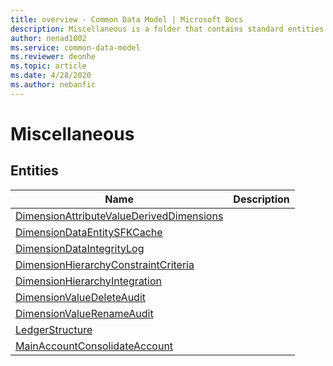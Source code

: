 ```yaml
---
title: overview - Common Data Model | Microsoft Docs
description: Miscellaneous is a folder that contains standard entities related to the Common Data Model.
author: nenad1002
ms.service: common-data-model
ms.reviewer: deonhe
ms.topic: article
ms.date: 4/28/2020
ms.author: nebanfic
---
```


# Miscellaneous


## Entities

|Name|Description|
|---|---|
|[DimensionAttributeValueDerivedDimensions](DimensionAttributeValueDerivedDimensions.md)||
|[DimensionDataEntitySFKCache](DimensionDataEntitySFKCache.md)||
|[DimensionDataIntegrityLog](DimensionDataIntegrityLog.md)||
|[DimensionHierarchyConstraintCriteria](DimensionHierarchyConstraintCriteria.md)||
|[DimensionHierarchyIntegration](DimensionHierarchyIntegration.md)||
|[DimensionValueDeleteAudit](DimensionValueDeleteAudit.md)||
|[DimensionValueRenameAudit](DimensionValueRenameAudit.md)||
|[LedgerStructure](LedgerStructure.md)||
|[MainAccountConsolidateAccount](MainAccountConsolidateAccount.md)||
